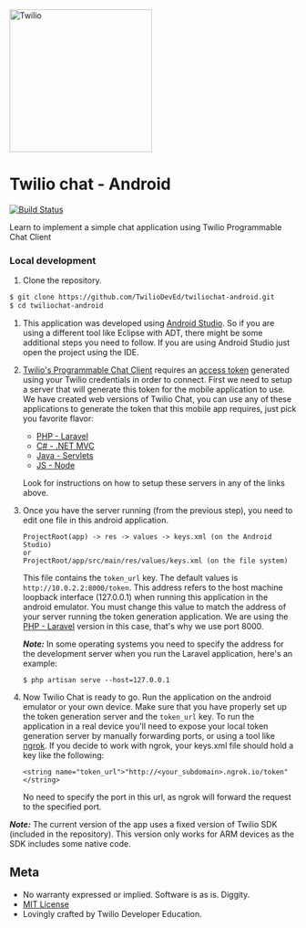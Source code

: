 <a href="https://www.twilio.com">
  <img src="https://static0.twilio.com/marketing/bundles/marketing/img/logos/wordmark-red.svg" alt="Twilio" width="250" />
</a>

# Twilio chat - Android
[![Build Status](https://travis-ci.org/TwilioDevEd/twiliochat-android.svg?branch=master)](https://travis-ci.org/TwilioDevEd/twiliochat-android)

Learn to implement a simple chat application using Twilio Programmable Chat Client

### Local development

1. Clone the repository.

  ```bash
  $ git clone https://github.com/TwilioDevEd/twiliochat-android.git
  $ cd twiliochat-android
  ```

1. This application was developed using [Android Studio](http://developer.android.com/tools/studio/index.html).
   So if you are using a different tool like Eclipse with ADT, there might be some additional
   steps you need to follow. If you are using Android Studio just open the project
   using the IDE.

1. [Twilio's Programmable Chat Client](https://www.twilio.com/docs/api/chat) requires an
   [access token](https://www.twilio.com/docs/api/ip-messaging/guides/identity) generated using your
   Twilio credentials in order to connect. First we need to setup a server that will generate this token
   for the mobile application to use. We have created web versions of Twilio Chat, you can use any of these
   applications to generate the token that this mobile app requires, just pick you favorite flavor:

   * [PHP - Laravel](https://github.com/TwilioDevEd/twiliochat-laravel)
   * [C# - .NET MVC](https://github.com/TwilioDevEd/twiliochat-csharp)
   * [Java - Servlets](https://github.com/TwilioDevEd/twiliochat-servlets)
   * [JS - Node](https://github.com/TwilioDevEd/twiliochat-node)

   Look for instructions on how to setup these servers in any of the links above.

1. Once you have the server running (from the previous step), you need to edit one file in this android
   application.

   ```
   ProjectRoot(app) -> res -> values -> keys.xml (on the Android Studio)
   or
   ProjectRoot/app/src/main/res/values/keys.xml (on the file system)
   ```
   This file contains the `token_url` key. The default values is `http://10.0.2.2:8000/token`. This
   address refers to the host machine loopback interface (127.0.0.1) when running this application
   in the android emulator. You must change this value to match the address of your server running
   the token generation application. We are using the [PHP - Laravel](https://github.com/TwilioDevEd/twiliochat-laravel)
   version in this case, that's why we use port 8000.

   ***Note:*** In some operating systems you need to specify the address for the development server
   when you run the Laravel application, here's an example:
   ```
   $ php artisan serve --host=127.0.0.1
   ```

1. Now Twilio Chat is ready to go. Run the application on the android emulator or your own device.
   Make sure that you have properly set up the token generation server and the `token_url` key.
   To run the application in a real device you'll need to expose your local token generation server
   by manually forwarding ports, or using a tool like [ngrok](https://ngrok.com/).
   If you decide to work with ngrok, your keys.xml file should hold a key like the following:

   ```
   <string name="token_url">"http://<your_subdomain>.ngrok.io/token"</string>
   ```
   No need to specify the port in this url, as ngrok will forward the request to the specified port.

 ***Note:*** The current version of the app uses a fixed version of Twilio SDK (included in the
 repository). This version only works for ARM devices as the SDK includes some native code.


 ## Meta
* No warranty expressed or implied. Software is as is. Diggity.
* [MIT License](http://www.opensource.org/licenses/mit-license.html)
* Lovingly crafted by Twilio Developer Education.
